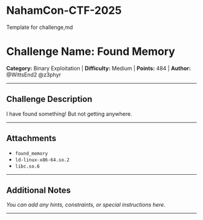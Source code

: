 # NahamCon-CTF-2025


Template for challenge,md

# Challenge Name: Found Memory

**Category:** Binary Exploitation | **Difficulty:** Medium | **Points:** 484 | **Author:** @WittsEnd2 @z3phyr

---

## Challenge Description

I have found something! But not getting anywhere.

---

## Attachments

- `found_memory`  
- `ld-linux-x86-64.so.2`  
- `libc.so.6`

---

## Additional Notes

*You can add any hints, constraints, or special instructions here.*

---
